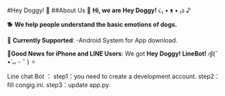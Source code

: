 #Hey Doggy! 🐾
##About Us
🐶 **Hi, we are Hey Doggy!** ૮₍ • ᴥ • ₎ა ♪

🐕 **We help people understand the basic emotions of dogs.**

🦴 **Currently Supported**:
-Android System for App download.

🐩**Good News for iPhone and LINE Users**:
We got **Hey Doggy! LineBot!** ദ്ദി(˵ •̀ ᴗ - ˵ ) ✧

















Line chat Bot ： 
  step1：you need to create a development account.
  step2：fill congig.ini.
  step3：update app.py.
